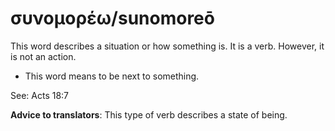 # συνομορέω/sunomoreō
This word describes a situation or how something is. It is a verb. However, it is not an action.
* This word means to be next to something.

See: Acts 18:7

**Advice to translators**: This type of verb describes a state of being. 
